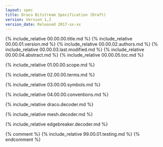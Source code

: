 ```yaml
---
layout: spec
title: Draco Bitstream Specification (Draft)
version: Version 1,2
version_date: Released 2017-xx-xx
---
```


{% include_relative 00.00.00.title.md %}
{% include_relative 00.00.01.version.md %}
{% include_relative 00.00.02.authors.md %}
{% include_relative 00.00.03.last.modified.md %}
{% include_relative 00.00.04.abstract.md %}
{% include_relative 00.00.05.toc.md %}

{% include_relative 01.00.00.scope.md %}

{% include_relative 02.00.00.terms.md %}

{% include_relative 03.00.00.symbols.md %}

{% include_relative 04.00.00.conventions.md %}

{% include_relative draco.decoder.md %}

{% include_relative mesh.decoder.md %}

{% include_relative edgebreaker.decoder.md %}


{% comment %}
{% include_relative 99.00.01.testing.md %}
{% endcomment %}
